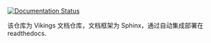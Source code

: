 [![Documentation Status](https://readthedocs.org/projects/aixlink/badge/?version=latest)](https://aixlink.readthedocs.io/en/latest/?badge=latest)

该仓库为 Vikings 文档仓库，文档框架为 Sphinx，通过自动集成部署在 readthedocs.
